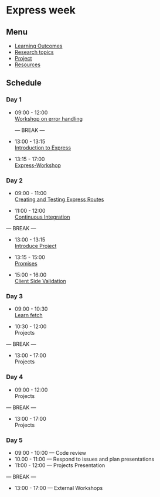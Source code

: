 # Express week

## Menu

- [Learning Outcomes](./learning-outcomes.md)
- [Research topics](./research-afternoon.md)
- [Project](./project.md)
- [Resources](./resources)

## Schedule

### Day 1

- 09:00 - 12:00 <br>
  [Workshop on error handling](https://github.com/GSG-G9/error-handling-workshop)

  — BREAK —

- 13:00 - 13:15 <br>
  [Introduction to Express](https://github.com/foundersandcoders/introduction-to-express)
  
- 13:15 - 17:00 <br>
  [Express-Workshop](https://github.com/ali-7/express-workshop)
  
### Day 2

- 09:00 - 11:00 <br>
  [Creating and Testing Express Routes](https://github.com/ali-7/express-and-testing-workshop)

- 11:00 - 12:00 <br>
  [Continuous Integration](./CI.md)

— BREAK —


- 13:00 - 13:15 <br>
  [Introduce Project](./project.md)

- 13:15 - 15:00 <br>
  [Promises](https://github.com/GSG-G8/mc-promise-me-this)
  
- 15:00 - 16:00 <br>
  [Client Side Validation](https://github.com/foundersandcoders/mc-client-side-validation)
  

### Day 3

- 09:00 - 10:30 <br>
  [Learn fetch](https://github.com/oliverjam/learn-fetch)

- 10:30 - 12:00 <br>
  Projects

— BREAK —

- 13:00 - 17:00<br>
  Projects

### Day 4

- 09:00 - 12:00 <br>
  Projects

— BREAK —

- 13:00 - 17:00 <br>
  Projects

### Day 5

- 09:00 - 10:00 — Code review 
- 10.00 - 11:00 — Respond to issues and plan presentations
- 11:00 - 12:00 — Projects Presentation

— BREAK —

- 13:00 - 17:00 — External Workshops
